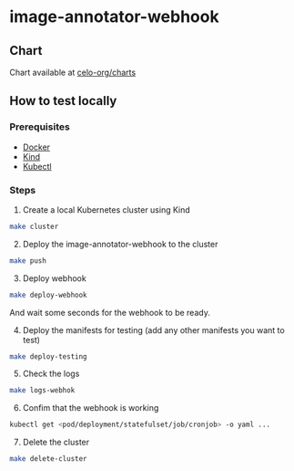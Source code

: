 # image-annotator-webhook

## Chart

Chart available at [celo-org/charts](https://github.com/celo-org/charts/tree/main/charts)

## How to test locally

### Prerequisites

- [Docker](https://docs.docker.com/get-docker/)
- [Kind](https://kind.sigs.k8s.io/docs/user/quick-start/)
- [Kubectl](https://kubernetes.io/docs/tasks/tools/install-kubectl/)

### Steps

1. Create a local Kubernetes cluster using Kind

  ```bash
  make cluster
  ```

2. Deploy the image-annotator-webhook to the cluster

  ```bash
  make push
  ```

3. Deploy webhook

  ```bash
  make deploy-webhook
  ```

  And wait some seconds for the webhook to be ready.

4. Deploy the manifests for testing (add any other manifests you want to test)

  ```bash
  make deploy-testing
  ```

5. Check the logs

  ```bash
  make logs-webhok
  ```

6. Confim that the webhook is working

  ```bash
  kubectl get <pod/deployment/statefulset/job/cronjob> -o yaml ...
  ```

7. Delete the cluster

  ```bash
  make delete-cluster
  ```

